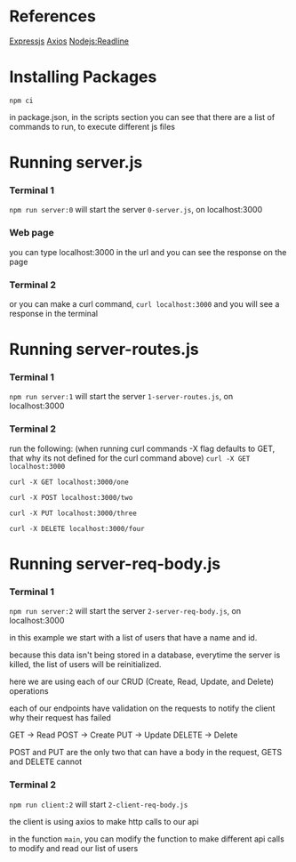 # References
[Expressjs](https://expressjs.com/en/4x/api.html#express)
[Axios](https://axios-http.com/docs/intro)
[Nodejs:Readline](https://nodejs.org/api/readline.html)

# Installing Packages
`npm ci`

in package.json, in the scripts section you can see that there are a list of commands to run, to execute different js files

# Running server.js
### Terminal 1
`npm run server:0` will start the server `0-server.js`, on localhost:3000

### Web page
you can type localhost:3000 in the url and you can see the response on the page

### Terminal 2
or you can make a curl command, `curl localhost:3000` and you will see a response in the terminal


# Running server-routes.js
### Terminal 1
`npm run server:1` will start the server `1-server-routes.js`, on localhost:3000

### Terminal 2
run the following: (when running curl commands -X flag defaults to GET, that why its not defined for the curl command above)
`curl -X GET localhost:3000`

`curl -X GET localhost:3000/one`

`curl -X POST localhost:3000/two`

`curl -X PUT localhost:3000/three`

`curl -X DELETE localhost:3000/four`

# Running server-req-body.js
### Terminal 1
`npm run server:2` will start the server `2-server-req-body.js`, on localhost:3000

in this example we start with a list of users that have a name and id.

because this data isn't being stored in a database, everytime the server is killed, the list of users will be reinitialized.

here we are using each of our CRUD (Create, Read, Update, and Delete) operations

each of our endpoints have validation on the requests to notify the client why their request has failed

GET -> Read
POST -> Create
PUT -> Update
DELETE -> Delete

POST and PUT are the only two that can have a body in the request, GETS and DELETE cannot

### Terminal 2
`npm run client:2` will start `2-client-req-body.js`

the client is using axios to make http calls to our api

in the function `main`, you can modify the function to make different api calls to modify and read our list of users
